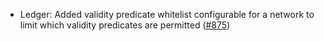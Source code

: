 - Ledger: Added validity predicate whitelist configurable for a network to limit which validity predicates are permitted ([#875](https://github.com/anoma/anoma/issues/875))
